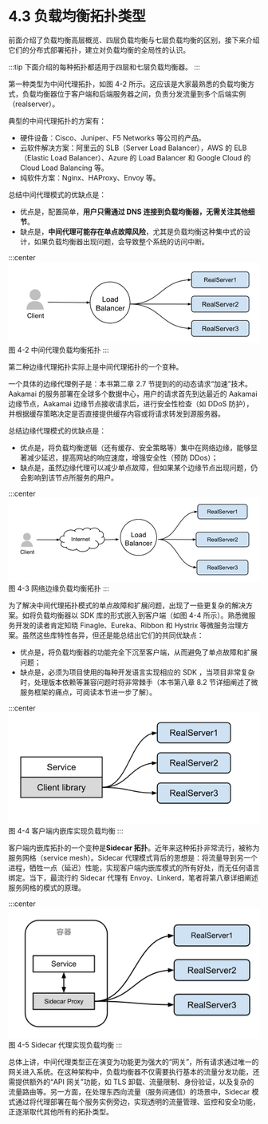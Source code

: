 # 4.3 负载均衡拓扑类型

前面介绍了负载均衡高层概览、四层负载均衡与七层负载均衡的区别，接下来介绍它们的分布式部署拓扑，建立对负载均衡的全局性的认识。

:::tip <a/>
下面介绍的每种拓扑都适用于四层和七层负载均衡器。
:::

第一种类型为中间代理拓扑，如图 4-2 所示。这应该是大家最熟悉的负载均衡方式，负载均衡器位于客户端和后端服务器之间，负责分发流量到多个后端实例（realserver）。

典型的中间代理拓扑的方案有：

- 硬件设备：Cisco、Juniper、F5 Networks 等公司的产品。
- 云软件解决方案：阿里云的 SLB（Server Load Balancer），AWS 的 ELB（Elastic Load Balancer）、Azure 的 Load Balancer 和 Google Cloud 的 Cloud Load Balancing 等。
- 纯软件方案：Nginx、HAProxy、Envoy 等。

总结中间代理模式的优缺点是：
 - 优点是，配置简单，**用户只需通过 DNS 连接到负载均衡器，无需关注其他细节**。
 - 缺点是，**中间代理可能存在单点故障风险**，尤其是负载均衡这种集中式的设计，如果负载均衡器出现问题，会导致整个系统的访问中断。

:::center
  ![](../assets/balancer.svg)<br/>
 图 4-2 中间代理负载均衡拓扑
:::


第二种边缘代理拓扑实际上是中间代理拓扑的一个变种。

一个具体的边缘代理例子是：本书第二章 2.7 节提到的的动态请求“加速”技术。Aakamai 的服务部署在全球多个数据中心，用户的请求首先到达最近的 Aakamai 边缘节点，Aakamai 边缘节点接收请求后，进行安全性检查（如 DDoS 防护），并根据缓存策略决定是否直接提供缓存内容或将请求转发到源服务器。

总结边缘代理模式的优缺点是：
 - 优点是，将负载均衡逻辑（还有缓存、安全策略等）集中在网络边缘，能够显著减少延迟，提高网站的响应速度，增强安全性（预防 DDos）；
 - 缺点是，虽然边缘代理可以减少单点故障，但如果某个边缘节点出现问题，仍会影响到该节点所服务的用户。

:::center
  ![](../assets/balancer-edge-proxy.svg)<br/>
 图 4-3 网络边缘负载均衡拓扑
:::

为了解决中间代理拓扑模式的单点故障和扩展问题，出现了一些更复杂的解决方案。如将负载均衡器以 SDK 库的形式嵌入到客户端（如图 4-4 所示）。熟悉微服务开发的读者肯定知晓 Finagle、Eureka、Ribbon 和 Hystrix 等微服务治理方案。虽然这些库特性各异，但还是能总结出它们的共同优缺点：
- 优点是，将负载均衡器的功能完全下沉至客户端，从而避免了单点故障和扩展问题；
- 缺点是，必须为项目使用的每种开发语言实现相应的 SDK ，当项目非常复杂时，处理版本依赖等兼容问题时将非常棘手（本书第八章 8.2 节详细阐述了微服务框架的痛点，可阅读本节进一步了解）。

:::center
  ![](../assets/balancer-sdk.svg)<br/>
 图 4-4 客户端内嵌库实现负载均衡
:::

客户端内嵌库拓扑的一个变种是**Sidecar 拓扑**。近年来这种拓扑非常流行，被称为服务网格（service mesh）。Sidecar 代理模式背后的思想是：将流量导到另一个进程，牺牲一点（延迟）性能，实现客户端内嵌库模式的所有好处，而无任何语言绑定。当下，最流行的 Sidecar 代理有 Envoy、Linkerd，笔者将第八章详细阐述服务网格的模式的原理。

:::center
  ![](../assets/balancer-sidecar.svg)<br/>
 图 4-5 Sidecar 代理实现负载均衡
:::

总体上讲，中间代理类型正在演变为功能更为强大的“网关”，所有请求通过唯一的网关进入系统。在这种架构中，负载均衡器不仅需要执行基本的流量分发功能，还需提供额外的“API 网关”功能，如 TLS 卸载、流量限制、身份验证，以及复杂的流量路由等。另一方面，在处理东西向流量（服务间通信）的场景中，Sidecar 模式通过将代理部署在每个服务实例旁边，实现透明的流量管理、监控和安全功能，正逐渐取代其他所有的拓扑类型。